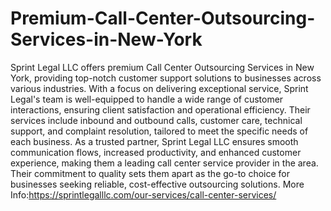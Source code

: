 # Premium-Call-Center-Outsourcing-Services-in-New-York
Sprint Legal LLC offers premium Call Center Outsourcing Services in New York, providing top-notch customer support solutions to businesses across various industries. With a focus on delivering exceptional service, Sprint Legal's team is well-equipped to handle a wide range of customer interactions, ensuring client satisfaction and operational efficiency. Their services include inbound and outbound calls, customer care, technical support, and complaint resolution, tailored to meet the specific needs of each business. As a trusted partner, Sprint Legal LLC ensures smooth communication flows, increased productivity, and enhanced customer experience, making them a leading call center service provider in the area. Their commitment to quality sets them apart as the go-to choice for businesses seeking reliable, cost-effective outsourcing solutions.
More Info:https://sprintlegalllc.com/our-services/call-center-services/
